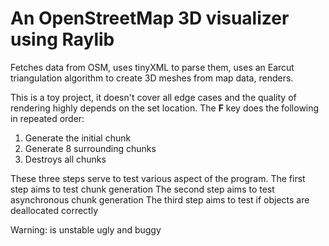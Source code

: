 # An OpenStreetMap 3D visualizer using Raylib
Fetches data from OSM, uses tinyXML to parse them, uses an Earcut triangulation algorithm to create 3D meshes from map data, renders.

This is a toy project, it doesn't cover all edge cases and the quality of rendering highly depends on the set location.
The **F** key does the following in repeated order:

1. Generate the initial chunk
2. Generate 8 surrounding chunks
3. Destroys all chunks

These three steps serve to test various aspect of the program.
The first step aims to test chunk generation
The second step aims to test asynchronous chunk generation
The third step aims to test if objects are deallocated correctly

Warning: is unstable ugly and buggy
